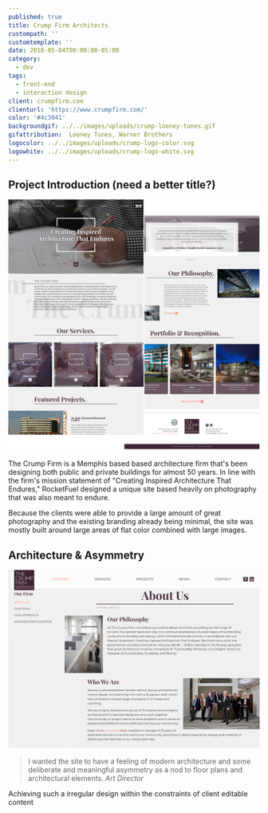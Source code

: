 ```yaml
---
published: true
title: Crump Firm Architects
custompath: ''
customtemplate: ''
date: 2018-05-04T00:00:00-05:00
category:
  - dev
tags:
  - front-end
  - interaction design
client: crumpfirm.com
clienturl: 'https://www.crumpfirm.com/'
color: '#4c3041'
backgroundgif: ../../images/uploads/crump-looney-tunes.gif
gifattribution:  Looney Tunes, Warner Brothers
logocolor: ../../images/uploads/crump-logo-color.svg
logowhite: ../../images/uploads/crump-logo-white.svg
---
```


<portfolio-header>
  <h2>Project Introduction (need a better title?)</h2>
  <img src="../../images/uploads/crump-whole-homepage.png" alt="homepage screenshots" />
  <!-- <img src="../../images/uploads/crump-homepage-still.jpg" alt="homepage screenshot" /> -->
  <!-- <img src="../../images/uploads/crump-homepage-scroll.gif" alt="homepage scrolling" /> -->
</portfolio-header>



The Crump Firm is a Memphis based based architecture firm that's been designing both public and private buildings for almost 50 years. In line with the firm's mission statement of "Creating Inspired Architecture That Endures," RocketFuel designed a unique site based heavily on photography that was also meant to endure.

Because the clients were able to provide a large amount of great photography and the existing branding already being minimal, the site was mostly built around large areas of flat color combined with large images.

<portfolio-header>
  <h2>Architecture & Asymmetry</h2>
  <img src="../../images/uploads/crump-about-page.jpg" alt="about page screenshot showing asymmetric images">
</portfolio-header>

>I wanted the site to have a feeling of modern architecture and some deliberate and meaningful asymmetry as a nod to floor plans and architectural elements.
><cite>Art Director</cite>

Achieving such a irregular design within the constraints of client editable content 